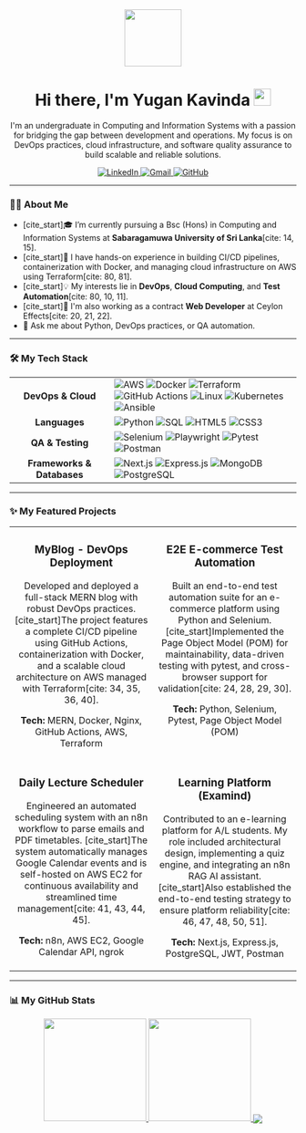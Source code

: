 <div id="header" align="center">
  <img src="https://media.giphy.com/media/M9gbBd9nbDrOTu1Mqx/giphy.gif" width="100"/>
  <h1>
    Hi there, I'm Yugan Kavinda 
    <img src="https://media.giphy.com/media/hvRJCLFzcasrR4ia7z/giphy.gif" width="30px"/>
  </h1>
  <p>
    I'm an undergraduate in Computing and Information Systems with a passion for bridging the gap between development and operations. My focus is on DevOps practices, cloud infrastructure, and software quality assurance to build scalable and reliable solutions.
  </p>
  <div id="socials">
    <a href="https://www.linkedin.com/in/theekshana-yugan/" target="_blank">
      <img src="https://img.shields.io/badge/LinkedIn-0077B5?style=for-the-badge&logo=linkedin&logoColor=white" alt="LinkedIn"/>
    </a>
    <a href="mailto:yugankavinda@gmail.com">
      <img src="https.img.shields.io/badge/Gmail-D14836?style=for-the-badge&logo=gmail&logoColor=white" alt="Gmail"/>
    </a>
    <a href="https://github.com/BlockAce01" target="_blank">
      <img src="https://img.shields.io/badge/GitHub-181717?style=for-the-badge&logo=github&logoColor=white" alt="GitHub"/>
    </a>
  </div>
</div>

---

### 👨‍💻 About Me

- [cite_start]🎓 I’m currently pursuing a Bsc (Hons) in Computing and Information Systems at **Sabaragamuwa University of Sri Lanka**[cite: 14, 15].
- [cite_start]🌱 I have hands-on experience in building CI/CD pipelines, containerization with Docker, and managing cloud infrastructure on AWS using Terraform[cite: 80, 81].
- [cite_start]💡 My interests lie in **DevOps**, **Cloud Computing**, and **Test Automation**[cite: 80, 10, 11].
- [cite_start]💼 I'm also working as a contract **Web Developer** at Ceylon Effects[cite: 20, 21, 22].
- 💬 Ask me about Python, DevOps practices, or QA automation.

---

### 🛠️ My Tech Stack

<table>
  <tr>
    <td align="center" width="160">
      <strong>DevOps & Cloud</strong>
    </td>
    <td>
      <img src="https://img.shields.io/badge/AWS-232F3E?style=for-the-badge&logo=amazon-aws&logoColor=white" alt="AWS"/>
      <img src="https://img.shields.io/badge/Docker-2496ED?style=for-the-badge&logo=docker&logoColor=white" alt="Docker"/>
      <img src="https://img.shields.io/badge/Terraform-7B42BC?style=for-the-badge&logo=terraform&logoColor=white" alt="Terraform"/>
      <img src="https://img.shields.io/badge/GitHub_Actions-2088FF?style=for-the-badge&logo=github-actions&logoColor=white" alt="GitHub Actions"/>
      <img src="https://img.shields.io/badge/Linux-FCC624?style=for-the-badge&logo=linux&logoColor=black" alt="Linux"/>
      <img src="https://img.shields.io/badge/Kubernetes-326CE5?style=for-the-badge&logo=kubernetes&logoColor=white" alt="Kubernetes"/>
      <img src="https://img.shields.io/badge/Ansible-EE0000?style=for-the-badge&logo=ansible&logoColor=white" alt="Ansible"/>
    </td>
  </tr>
  <tr>
    <td align="center">
      <strong>Languages</strong>
    </td>
    <td>
      <img src="https://img.shields.io/badge/Python-3776AB?style=for-the-badge&logo=python&logoColor=white" alt="Python"/>
      <img src="https://img.shields.io/badge/SQL-4479A1?style=for-the-badge&logo=postgresql&logoColor=white" alt="SQL"/>
      <img src="https://img.shields.io/badge/HTML5-E34F26?style=for-the-badge&logo=html5&logoColor=white" alt="HTML5"/>
      <img src="https://img.shields.io/badge/CSS3-1572B6?style=for-the-badge&logo=css3&logoColor=white" alt="CSS3"/>
    </td>
  </tr>
  <tr>
    <td align="center">
      <strong>QA & Testing</strong>
    </td>
    <td>
      <img src="https://img.shields.io/badge/Selenium-43B02A?style=for-the-badge&logo=selenium&logoColor=white" alt="Selenium"/>
      <img src="https://img.shields.io/badge/Playwright-2EAD33?style=for-the-badge&logo=playwright&logoColor=white" alt="Playwright"/>
      <img src="https://img.shields.io/badge/Pytest-0A9EDC?style=for-the-badge&logo=pytest&logoColor=white" alt="Pytest"/>
      <img src="https://img.shields.io/badge/Postman-FF6C37?style=for-the-badge&logo=postman&logoColor=white" alt="Postman"/>
    </td>
  </tr>
  <tr>
    <td align="center">
      <strong>Frameworks & Databases</strong>
    </td>
    <td>
      <img src="https://img.shields.io/badge/Next.js-000000?style=for-the-badge&logo=nextdotjs&logoColor=white" alt="Next.js"/>
      <img src="https://img.shields.io/badge/Express.js-000000?style=for-the-badge&logo=express&logoColor=white" alt="Express.js"/>
      <img src="https://img.shields.io/badge/MongoDB-47A248?style=for-the-badge&logo=mongodb&logoColor=white" alt="MongoDB"/>
      <img src="https://img.shields.io/badge/PostgreSQL-4169E1?style=for-the-badge&logo=postgresql&logoColor=white" alt="PostgreSQL"/>
    </td>
  </tr>
</table>

---

### ✨ My Featured Projects

<table>
  <tr>
    <td width="50%" valign="top">
      <h3 align="center">MyBlog - DevOps Deployment</h3>
      <div align="center">
        <p>Developed and deployed a full-stack MERN blog with robust DevOps practices. [cite_start]The project features a complete CI/CD pipeline using GitHub Actions, containerization with Docker, and a scalable cloud architecture on AWS managed with Terraform[cite: 34, 35, 36, 40].</p>
        <p><strong>Tech:</strong> MERN, Docker, Nginx, GitHub Actions, AWS, Terraform</p>
        </div>
    </td>
    <td width="50%" valign="top">
      <h3 align="center">E2E E-commerce Test Automation</h3>
      <div align="center">
        <p>Built an end-to-end test automation suite for an e-commerce platform using Python and Selenium. [cite_start]Implemented the Page Object Model (POM) for maintainability, data-driven testing with pytest, and cross-browser support for validation[cite: 24, 28, 29, 30].</p>
        <p><strong>Tech:</strong> Python, Selenium, Pytest, Page Object Model (POM)</p>
        </div>
    </td>
  </tr>
  <tr>
    <td width="50%" valign="top">
      <h3 align="center">Daily Lecture Scheduler</h3>
      <div align="center">
        <p>Engineered an automated scheduling system with an n8n workflow to parse emails and PDF timetables. [cite_start]The system automatically manages Google Calendar events and is self-hosted on AWS EC2 for continuous availability and streamlined time management[cite: 41, 43, 44, 45].</p>
        <p><strong>Tech:</strong> n8n, AWS EC2, Google Calendar API, ngrok</p>
        </div>
    </td>
    <td width="50%" valign="top">
      <h3 align="center">Learning Platform (Examind)</h3>
      <div align="center">
        <p>Contributed to an e-learning platform for A/L students. My role included architectural design, implementing a quiz engine, and integrating an n8n RAG AI assistant. [cite_start]Also established the end-to-end testing strategy to ensure platform reliability[cite: 46, 47, 48, 50, 51].</p>
        <p><strong>Tech:</strong> Next.js, Express.js, PostgreSQL, JWT, Postman</p>
        </div>
    </td>
  </tr>
</table>

---

### 📊 My GitHub Stats

<div align="center">

<a href="https://github.com/BlockAce01">
  <img height="180em" src="https://github-readme-stats.vercel.app/api?username=BlockAce01&show_icons=true&theme=dracula&include_all_commits=true&count_private=true"/>
  <img height="180em" src="https://github-readme-stats.vercel.app/api/top-langs/?username=BlockAce01&layout=compact&langs_count=8&theme=dracula"/>
</a>

<a href="https://github.com/BlockAce01">
  <img align="center" src="https://github-readme-streak-stats.herokuapp.com/?user=BlockAce01&theme=dracula" />
</a>

</div>
